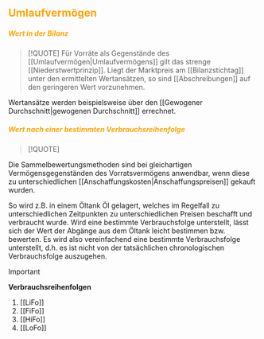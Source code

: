 ## <font color = "orange">Umlaufvermögen</font>

##### <font color = "orange">Wert in der Bilanz</font>
>[!QUOTE]
>Für Vorräte als Gegenstände des [[Umlaufvermögen|Umlaufvermögens]] gilt das strenge [[Niederstwertprinzip]]. Liegt der Marktpreis am [[Bilanzstichtag]] unter den ermittelten Wertansätzen, so sind [[Abschreibungen]] auf den geringeren Wert vorzunehmen.

Wertansätze werden beispielsweise über den [[Gewogener Durchschnitt|gewogenen Durchschnitt]] errechnet.
##### <font color = "orange">Wert nach einer bestimmten Verbrauchsreihenfolge</font>
>[!QUOTE]
>
Die Sammelbewertungsmethoden sind bei gleichartigen Vermögensgegenständen des Vorratsvermögens anwendbar, wenn diese zu unterschiedlichen [[Anschaffungskosten|Anschaffungspreisen]] gekauft wurden.
>
So wird z.B. in einem Öltank Öl gelagert, welches im Regelfall zu unterschiedlichen Zeitpunkten zu unterschiedlichen Preisen beschafft und verbraucht wurde. Wird eine bestimmte Verbrauchsfolge unterstellt, lässt sich der Wert der Abgänge aus dem Öltank leicht bestimmen bzw. bewerten. Es wird also vereinfachend eine bestimmte Verbrauchsfolge unterstellt, d.h. es ist nicht von der tatsächlichen chronologischen Verbrauchsfolge auszugehen.

>[!IMPORTANT]
>**Verbrauchsreihenfolgen**
>1. [[LiFo]]
>2. [[FiFo]]
>3. [[HiFo]]
>4. [[LoFo]]


